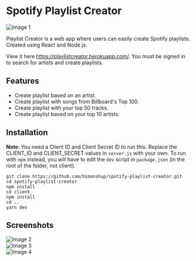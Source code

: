 # Spotify Playlist Creator
![Image 1](https://raw.githubusercontent.com/himanshup/spotify-playlist-creator/master/screenshots/img1.png)  

Playlist Creator is a web app where users can easily create Spotify playlists. Created using React and Node.js.  

View it here https://playlistcreator.herokuapp.com/. You must be signed in to search for artists and create playlists.

## Features
* Create playlist based on an artist.
* Create playlist with songs from Billboard's Top 100.
* Create playlist with your top 50 tracks.
* Create playlist based on your top 10 artists.

## Installation

**Note**: You need a Client ID and Client Secret ID to run this. Replace the CLIENT_ID and CLIENT_SECRET values in `server.js` with your own. To run with `npm` instead, you will have to edit the `dev` script in `package.json` (in the root of the folder, not client).

```
git clone https://github.com/himanshup/spotify-playlist-creator.git
cd spotify-playlist-creator
npm install
cd client
npm install
cd ..
yarn dev
```

## Screenshots
![Image 2](https://raw.githubusercontent.com/himanshup/spotify-playlist-creator/master/screenshots/img2.png)  
![Image 3](https://raw.githubusercontent.com/himanshup/spotify-playlist-creator/master/screenshots/img3.png)  
![Image 4](https://raw.githubusercontent.com/himanshup/spotify-playlist-creator/master/screenshots/toptracks.png)